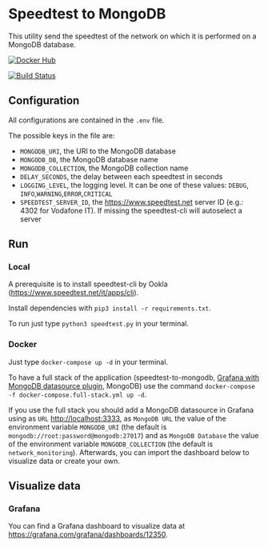 # Speedtest to MongoDB

This utility send the speedtest of the network on which it is performed on a MongoDB database.

[![Docker Hub](https://img.shields.io/docker/v/ajeje93/speedtest-to-mongodb?label=Docker%20Hub&sort=date)](https://hub.docker.com/r/ajeje93/speedtest-to-mongodb)

[![Build Status](https://img.shields.io/endpoint.svg?url=https%3A%2F%2Factions-badge.atrox.dev%2Fajeje93%2Fspeedtest-to-mongodb%2Fbadge%3Fref%3Dmaster&style=flat)](https://actions-badge.atrox.dev/ajeje93/speedtest-to-mongodb/goto?ref=master)

## Configuration

All configurations are contained in the `.env` file.

The possible keys in the file are:

* `MONGODB_URI`, the URI to the MongoDB database
* `MONGODB_DB`, the MongoDB database name
* `MONGODB_COLLECTION`, the MongoDB collection name
* `DELAY_SECONDS`, the delay between each speedtest in seconds
* `LOGGING_LEVEL`, the logging level. It can be one of these values: `DEBUG`, `INFO`,`WARNING`,`ERROR`,`CRITICAL`
* `SPEEDTEST_SERVER_ID`, the <https://www.speedtest.net> server ID (e.g.: 4302 for Vodafone IT). If missing the speedtest-cli will autoselect a server

## Run

### Local

A prerequisite is to install speedtest-cli by Ookla (<https://www.speedtest.net/it/apps/cli>).

Install dependencies with `pip3 install -r requirements.txt`.

To run just type `python3 speedtest.py` in your terminal.

### Docker

Just type `docker-compose up -d` in your terminal.

To have a full stack of the application (speedtest-to-mongodb, [Grafana with MongoDB datasource plugin](https://github.com/ajeje93/grafana-mongodb-docker), MongoDB) use the command `docker-compose -f docker-compose.full-stack.yml up -d`.

If you use the full stack you should add a MongoDB datasource in Grafana using as `URL` <http://localhost:3333>, as `MongoDB URL` the value of the environment variable `MONGODB_URI` (the default is `mongodb://root:password@mongodb:27017`) and as `MongoDB Database` the value of the environment variable `MONGODB_COLLECTION` (the default is `network_monitoring`). Afterwards, you can import the dashboard below to visualize data or create your own.

## Visualize data

### Grafana

You can find a Grafana dashboard to visualize data at <https://grafana.com/grafana/dashboards/12350>.
